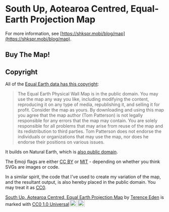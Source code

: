 # South Up, Aotearoa Centred, Equal-Earth Projection Map

For more information, see [https://shkspr.mobi/blog/map](https://shkspr.mobi/blog/map).

## Buy The Map!

## Copyright

All of the [Equal Earth data has this copyright](https://equal-earth.com):

> The Equal Earth Physical Wall Map is in the public domain. You may use the map any way you like, including modifying the content, reproducing it on any type of media, republishing it, and selling it for profit. Consider the map as yours.
> By downloading and using this map you agree that the map author (Tom Patterson) is not legally responsible for any errors that the map may contain. You are solely responsible for all problems that may arise from reuse of the map and its redistribution to third parties. Tom Patterson does not endorse the individuals or organizations that may use the map, nor does he endorse their positions on various issues.

It builds on Natural Earth, which is [also public domain](https://github.com/nvkelso/natural-earth-vector/blob/master/LICENSE.md).

The Emoji flags are either [CC BY](https://github.com/twitter/twemoji/blob/gh-pages/LICENSE-GRAPHICS) or [MIT](https://github.com/twitter/twemoji/blob/gh-pages/LICENSE) - depending on whether you think SVGs are images or code.

In a similar spirit, the code that I've used to create my variation of the map, and the resultant output, is also hereby placed in the public domain. You may treat it as [CC0](https://creativecommons.org/publicdomain/zero/1.0/deed.en).

<p xmlns:cc="http://creativecommons.org/ns#" xmlns:dct="http://purl.org/dc/terms/"><a property="dct:title" rel="cc:attributionURL" href="https://shkspr.mobi/blog/">South Up, Aotearoa Centred, Equal Earth Projection Map</a> by <a rel="cc:attributionURL dct:creator" property="cc:attributionName" href="https://edent.tel/">Terence Eden</a> is marked with <a href="http://creativecommons.org/publicdomain/zero/1.0?ref=chooser-v1" target="_blank" rel="license noopener noreferrer" style="display:inline-block;">CC0 1.0 Universal<img style="height:22px!important;margin-left:3px;vertical-align:text-bottom;" src="https://mirrors.creativecommons.org/presskit/icons/cc.svg?ref=chooser-v1"><img style="height:22px!important;margin-left:3px;vertical-align:text-bottom;" src="https://mirrors.creativecommons.org/presskit/icons/zero.svg?ref=chooser-v1"></a></p> 

